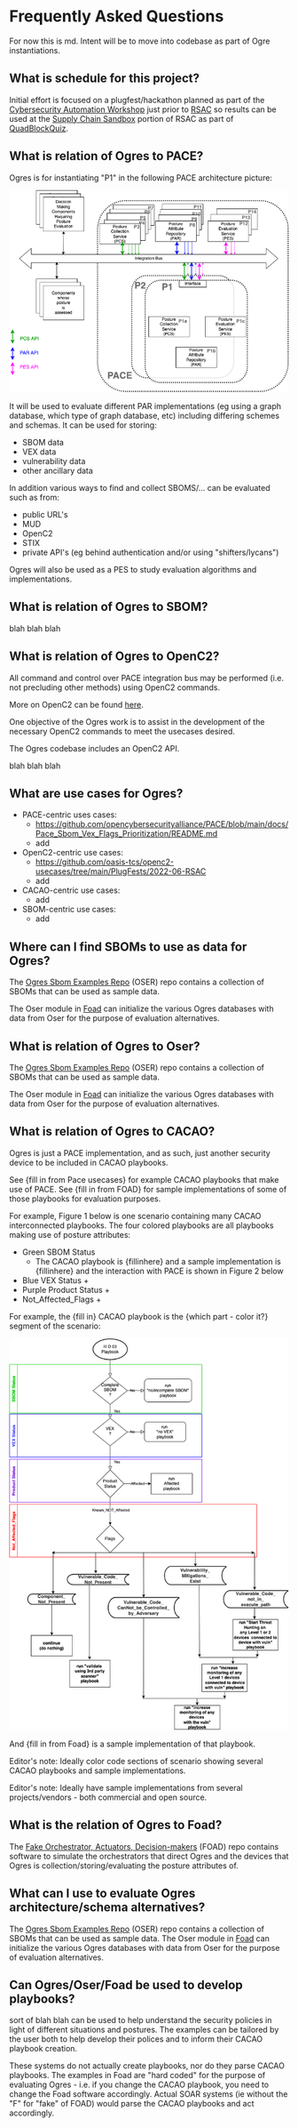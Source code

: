 # Frequently Asked Questions

For now this is md. Intent will be to move into codebase
as part of Ogre instantiations.

## What is schedule for this project?
Initial effort is focused on a plugfest/hackathon
planned as part of the
[Cybersecurity Automation Workshop](needlink)
just prior to
[RSAC](https://www.rsaconference.com/usa)
so results can be used at the
[Supply Chain Sandbox](https://supplychainsandbox.org/)
portion of RSAC as part of
[QuadBlockQuiz](https://supplychainsandbox.org/quadblocks).

## What is relation of Ogres to PACE?
Ogres is for instantiating "P1"
in the following PACE architecture picture:

![PACE Arch](./Images/pace_arch_3.png)

It will be used to evaluate different
PAR implementations (eg using a graph database,
which type of graph database, etc)
including differing
schemes and schemas.
It can be used for storing:
- SBOM data
- VEX data
- vulnerability data
- other ancillary data

In addition various ways to find and collect SBOMS/...
can be evaluated such as from:
- public URL's
- MUD
- OpenC2
- STIX
- private API's (eg behind authentication and/or using "shifters/lycans")

Ogres will also be used as a PES to study
evaluation algorithms and implementations.

## What is relation of Ogres to SBOM?
blah blah blah

## What is relation of Ogres to OpenC2?
All command and control over PACE integration bus
may be performed (i.e. not precluding other methods)
using OpenC2 commands.

More on OpenC2 can be found
[here](https://openc2.org/).

One objective of the Ogres work is to assist in the development
of the necessary OpenC2 commands to meet the usecases desired.

The Ogres codebase includes an OpenC2 API.

blah blah blah

## What are use cases for Ogres?
- PACE-centric uses cases:
   - https://github.com/opencybersecurityalliance/PACE/blob/main/docs/Pace_Sbom_Vex_Flags_Prioritization/README.md
   - add
- OpenC2-centric use cases:
   - https://github.com/oasis-tcs/openc2-usecases/tree/main/PlugFests/2022-06-RSAC
   - add
- CACAO-centric use cases:
   - add
- SBOM-centric use cases:
   - add

## Where can I find SBOMs to use as data for Ogres?
The [Ogres Sbom Examples Repo](https://github.com/sparrell/Oser) (OSER) repo
contains a collection of SBOMs that can be used as sample data.

The Oser module in
[Foad](https://github.com/sparrell/Foad)
can initialize the various Ogres databases
with data from Oser for the purpose of evaluation alternatives.

## What is relation of Ogres to Oser?
The [Ogres Sbom Examples Repo](https://github.com/sparrell/Oser) (OSER) repo
contains a collection of SBOMs that can be used as sample data.

The Oser module in
[Foad](https://github.com/sparrell/Foad)
can initialize the various Ogres databases
with data from Oser for the purpose of evaluation alternatives.

## What is relation of Ogres to CACAO?
Ogres is just a PACE implementation,
and as such, just another security device
to be included in CACAO playbooks.

See {fill in from Pace usecases} for example
CACAO playbooks that make use of PACE.
See {fill in from FOAD} for sample implementations
of some of those playbooks for evaluation purposes.

For example, Figure 1 below is one scenario containing
many CACAO interconnected playbooks.
The four colored playbooks
are all playbooks making use of posture attributes:
- Green SBOM Status
   + The CACAO playbook is {fillinhere} and a sample implementation is {fillinhere} and the interaction with PACE is shown in Figure 2 below
- Blue VEX Status
   +
- Purple Product Status
   +
- Not_Affected_Flags
   +

For example, the {fill in} CACAO playbook is
the {which part - color it?} segment
of the scenario:

![scenario](./Images/IIID03.png)

And {fill in from Foad} is a sample implementation of that playbook.

Editor's note: Ideally color code sections of scenario showing several
CACAO playbooks and sample implementations.

Editor's note: Ideally have sample implementations from several
projects/vendors - both commercial and open source.

## What is the relation of Ogres to Foad?
The [Fake Orchestrator, Actuators, Decision-makers](https://github.com/sparrell/Foad)
(FOAD) repo contains software to simulate
the orchestrators that direct Ogres
and the devices that Ogres is collection/storing/evaluating the
posture attributes of.

## What can I use to evaluate Ogres architecture/schema alternatives?
The [Ogres Sbom Examples Repo](https://github.com/sparrell/Oser) (OSER) repo
contains a collection of SBOMs that can be used as sample data.
The Oser module in
[Foad](https://github.com/sparrell/Foad)
can initialize the various Ogres databases
with data from Oser for the purpose of evaluation alternatives.

## Can Ogres/Oser/Foad be used to develop playbooks?
sort of blah blah
can be used to help understand the security policies
in light of different situations and postures.
The examples can be tailored by the user
both to help develop their polices and to inform their CACAO
playbook creation.

These systems do not actually create playbooks, nor do they
parse CACAO playbooks.
The examples in Foad are "hard coded" for the purpose of
evaluating Ogres -
i.e. if you change the CACAO playbook, you need to change the
Foad software accordingly.
Actual SOAR systems (ie without the "F" for "fake" of FOAD)
would parse the CACAO playbooks and act accordingly.
